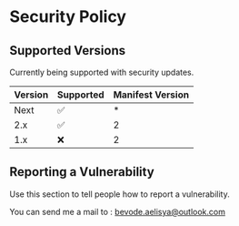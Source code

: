 # Security Policy

## Supported Versions

Currently being supported with security updates.

| Version | Supported          | Manifest  Version |
| ------- | ------------------ | ----------------- |
|   Next  | :white_check_mark: |         *         |
|   2.x   | :white_check_mark: |         2         |
|   1.x   | :x:                |         2         |

## Reporting a Vulnerability

Use this section to tell people how to report a vulnerability.

You can send me a mail to : bevode.aelisya@outlook.com
